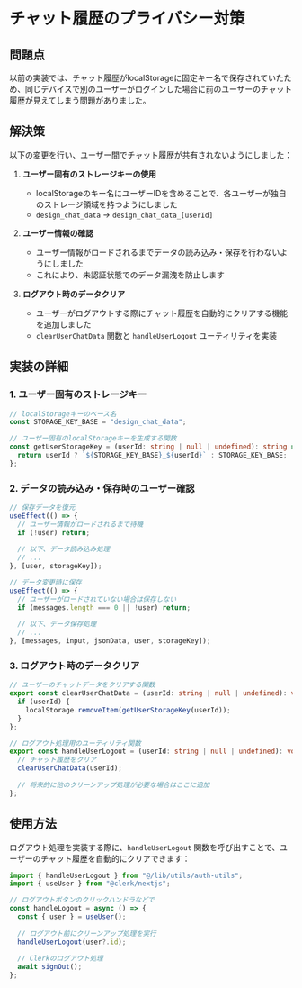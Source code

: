 # チャット履歴のプライバシー対策

## 問題点

以前の実装では、チャット履歴がlocalStorageに固定キー名で保存されていたため、同じデバイスで別のユーザーがログインした場合に前のユーザーのチャット履歴が見えてしまう問題がありました。

## 解決策

以下の変更を行い、ユーザー間でチャット履歴が共有されないようにしました：

1. **ユーザー固有のストレージキーの使用**
   - localStorageのキー名にユーザーIDを含めることで、各ユーザーが独自のストレージ領域を持つようにしました
   - `design_chat_data` → `design_chat_data_[userId]`

2. **ユーザー情報の確認**
   - ユーザー情報がロードされるまでデータの読み込み・保存を行わないようにしました
   - これにより、未認証状態でのデータ漏洩を防止します

3. **ログアウト時のデータクリア**
   - ユーザーがログアウトする際にチャット履歴を自動的にクリアする機能を追加しました
   - `clearUserChatData` 関数と `handleUserLogout` ユーティリティを実装

## 実装の詳細

### 1. ユーザー固有のストレージキー

```typescript
// localStorageキーのベース名
const STORAGE_KEY_BASE = "design_chat_data";

// ユーザー固有のlocalStorageキーを生成する関数
const getUserStorageKey = (userId: string | null | undefined): string => {
  return userId ? `${STORAGE_KEY_BASE}_${userId}` : STORAGE_KEY_BASE;
};
```

### 2. データの読み込み・保存時のユーザー確認

```typescript
// 保存データを復元
useEffect(() => {
  // ユーザー情報がロードされるまで待機
  if (!user) return;
  
  // 以下、データ読み込み処理
  // ...
}, [user, storageKey]);

// データ変更時に保存
useEffect(() => {
  // ユーザーがロードされていない場合は保存しない
  if (messages.length === 0 || !user) return;
  
  // 以下、データ保存処理
  // ...
}, [messages, input, jsonData, user, storageKey]);
```

### 3. ログアウト時のデータクリア

```typescript
// ユーザーのチャットデータをクリアする関数
export const clearUserChatData = (userId: string | null | undefined): void => {
  if (userId) {
    localStorage.removeItem(getUserStorageKey(userId));
  }
};

// ログアウト処理用のユーティリティ関数
export const handleUserLogout = (userId: string | null | undefined): void => {
  // チャット履歴をクリア
  clearUserChatData(userId);
  
  // 将来的に他のクリーンアップ処理が必要な場合はここに追加
};
```

## 使用方法

ログアウト処理を実装する際に、`handleUserLogout` 関数を呼び出すことで、ユーザーのチャット履歴を自動的にクリアできます：

```typescript
import { handleUserLogout } from "@/lib/utils/auth-utils";
import { useUser } from "@clerk/nextjs";

// ログアウトボタンのクリックハンドラなどで
const handleLogout = async () => {
  const { user } = useUser();
  
  // ログアウト前にクリーンアップ処理を実行
  handleUserLogout(user?.id);
  
  // Clerkのログアウト処理
  await signOut();
};
